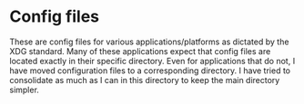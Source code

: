 # Config files

These are config files for various applications/platforms as dictated by the XDG standard.
Many of these applications expect that config files are located exactly in their specific directory.
Even for applications that do not, I have moved configuration files to a corresponding directory.
I have tried to consolidate as much as I can in this directory to keep the main directory simpler.

